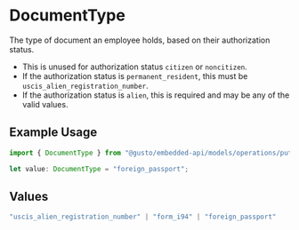 # DocumentType

The type of document an employee holds, based on their authorization status.

  * This is unused for authorization status `citizen` or `noncitizen`.
  * If the authorization status is `permanent_resident`, this must be `uscis_alien_registration_number`.
  * If the authorization status is `alien`, this is required and may be any of the valid values.


## Example Usage

```typescript
import { DocumentType } from "@gusto/embedded-api/models/operations/putv1employeesemployeeidi9authorization.js";

let value: DocumentType = "foreign_passport";
```

## Values

```typescript
"uscis_alien_registration_number" | "form_i94" | "foreign_passport"
```